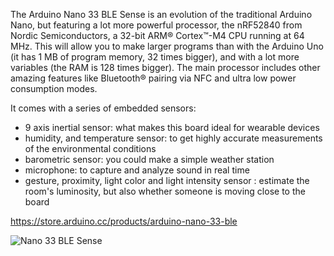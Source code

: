 The Arduino Nano 33 BLE Sense is an evolution of the traditional Arduino Nano, but featuring a lot more powerful processor, the nRF52840 from Nordic Semiconductors, a 32-bit ARM® Cortex™-M4 CPU running at 64 MHz. This will allow you to make larger programs than with the Arduino Uno (it has 1 MB of program memory, 32 times bigger), and with a lot more variables (the RAM is 128 times bigger). The main processor includes other amazing features like Bluetooth® pairing via NFC and ultra low power consumption modes.

It comes with a series of embedded sensors:

- 9 axis inertial sensor: what makes this board ideal for wearable devices
- humidity, and temperature sensor: to get highly accurate measurements of the environmental conditions
- barometric sensor: you could make a simple weather station
- microphone: to capture and analyze sound in real time
- gesture, proximity, light color and light intensity sensor : estimate the room's luminosity, but also whether someone is moving close to the board

https://store.arduino.cc/products/arduino-nano-33-ble

![Nano 33 BLE Sense](upload://yB1tsZjDfGrJhp7jUkhzIgfgXAf.jpeg)

